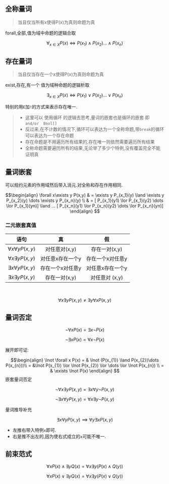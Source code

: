 
## 全称量词

> 当且仅当所有x使得P(x)为真则命题为真

forall,全部,值为域中命题的逻辑合取

$$ \forall_{x\in  X}P(x) \Longleftrightarrow P(x_{1})\land P(x_{2}) \dots \land P(x_{n})$$

## 存在量词

> 当且仅当存在一个x使得P(x)为真则命题为真

exist,存在,有一个 值为域种命题的逻辑析取

$$ \exists_{x\in  X}P(x) \Longleftrightarrow P(x_{1})\lor P(x_{2}) \dots \lor P(x_{n})$$

特别的用`E`加`!`的方式来表示存在唯一.

>  * 这里可以 使用循环 的逻辑去思考,量词的嵌套也是循环的嵌套  即 `and/or  Bool[]`
>  * 反过来,在不计数的情况下,循环可以表达为一个全称命题,带`break`的循环可以表达为一个存在命题
>  * 存在命题是不用遍历所有结果的,存在唯一则依然需要遍历所有结果 
>  * 全称命题需要遍历所有的结果,无论举了多少个特例,没有覆盖完全不能证明真

## 量词嵌套

可以规约元素的作用域然后带入消元.对全称和存在作用相同.

$$\begin{align}
\forall x\exists y P(x,y) & = \exists y P_{x_1}(y) \land  \exists y P_{x_2}(y) \dots  \exists y P_{x_n}(y)  \\
& =  [  P_{x_1}(y1) \lor  P_{x_1}(y2) \dots \lor  P_{x_1}(yn)] \land ...  [  P_{x_n}(y1) \lor  P_{x_n}(y2) \dots \lor  P_{x_n}(yn)]
\end{align}
$$

### 二元嵌套真值


| 语句 | 真  | 假 |
| :----: | :---: | :---: |
| $\forall x \forall y P(x,y)$     |  对任意对(x,y)    |  存在一对(x,y)     |
| $\forall x \exists y P(x,y)$     |  对任意x存在一个y |  存在一个x对任意y  |
| $\exists x \forall y P(x,y)$     |  存在一个x对任意y  |  对任意x存在一个y  |
| $\exists x \exists y P(x,y)$     |  存在一对(x,y)     |  对任意对 (x,y)    | 


&nbsp;
&nbsp;


$$ \forall x \exists y P(x,y) \neq \exists y\forall x  P(x,y) $$



## 量词否定

$$ \lnot \forall x P(x) = \exists x \lnot P(x)$$

$$ \lnot \exists x P(x) = \forall x \lnot P(x)$$

展开即可证:

$$\begin{align}
\lnot \forall x P(x)  = & \lnot (P(x_{1})  \land P(x_{2})\dots P(x_{n}))\\
= &\lnot P(x_{1}) \lor \lnot P(x_{2}) \lor \dots \lor \lnot P(x_{n}) \\   
= & \exists \lnot P(x)
\end{align}
$$
嵌套量词否定


$$\lnot  \forall x \exists y P(x,y) = \exists x\forall y \lnot P(x,y) $$

$$\lnot \exists x \forall y P(x,y) =\forall x \exists y \lnot P(x,y) $$

量词推导补充

$$\exists x\forall y P(x,y) \implies  \forall y \exists x P(x,y)  $$
* 左推右带入特例`x`即可.
* 右是推不出左的,因为使右式成立的`x`可能不唯一.



## 前束范式

$$ \forall x P(x) \land \exists y Q(x) = \forall x \exists y (P(x) \land Q(y))$$


$$ \forall x P(x) \lor \exists y Q(x) = \forall x \exists y (P(x) \lor Q(y))$$



